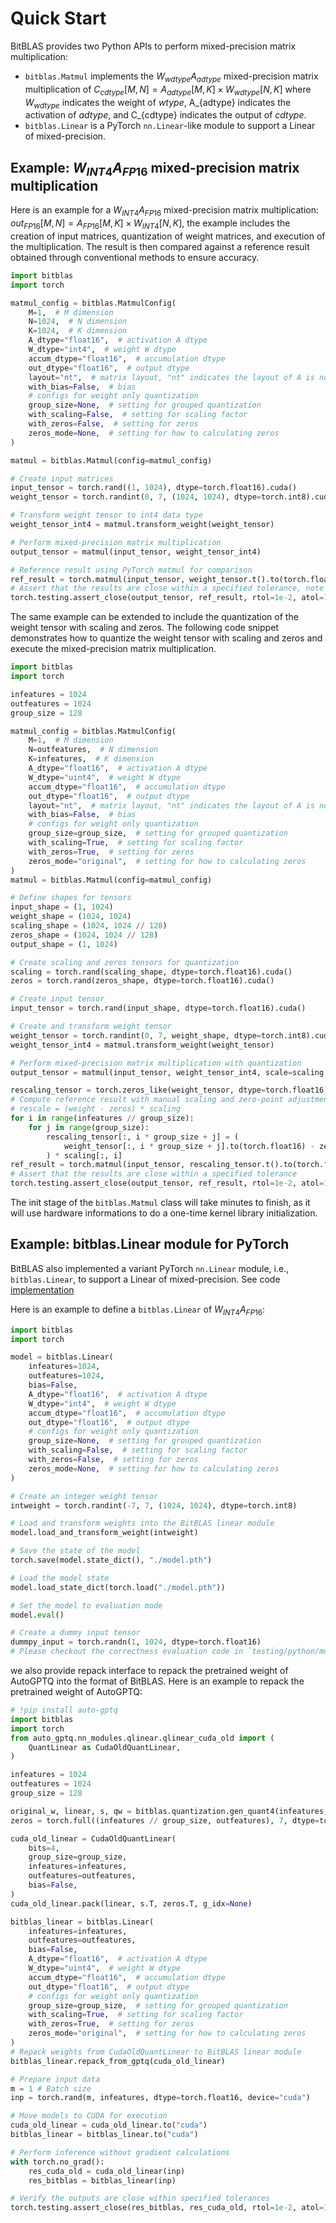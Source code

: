 # Quick Start

BitBLAS provides two Python APIs to perform mixed-precision matrix multiplication:
  - ```bitblas.Matmul``` implements the $W_{wdtype}A_{adtype}$ mixed-precision matrix multiplication of $C_{cdtype}[M, N] = A_{adtype}[M, K] \times W_{wdtype}[N, K]$ where $W_{wdtype}$ indicates the weight of $wtype$, A_{adtype} indicates the activation of $adtype$, and C_{cdtype} indicates the output of $cdtype$.
  - ```bitblas.Linear``` is a PyTorch ```nn.Linear```-like module to support a Linear of mixed-precision.

## Example: $W_{INT4}A_{FP16}$ mixed-precision matrix multiplication

Here is an example for a $W_{INT4}A_{FP16}$ mixed-precision matrix multiplication: $out_{FP16}[M, N] = A_{FP16}[M, K] \times W_{INT4}[N, K]$, the example includes the creation of input matrices, quantization of weight matrices, and execution of the multiplication. The result is then compared against a reference result obtained through conventional methods to ensure accuracy.

```python
import bitblas
import torch

matmul_config = bitblas.MatmulConfig(
    M=1,  # M dimension
    N=1024,  # N dimension
    K=1024,  # K dimension
    A_dtype="float16",  # activation A dtype
    W_dtype="int4",  # weight W dtype
    accum_dtype="float16",  # accumulation dtype
    out_dtype="float16",  # output dtype
    layout="nt",  # matrix layout, "nt" indicates the layout of A is non-transpose and the layout of W is transpose
    with_bias=False,  # bias
    # configs for weight only quantization
    group_size=None,  # setting for grouped quantization
    with_scaling=False,  # setting for scaling factor
    with_zeros=False,  # setting for zeros
    zeros_mode=None,  # setting for how to calculating zeros
)

matmul = bitblas.Matmul(config=matmul_config)

# Create input matrices
input_tensor = torch.rand((1, 1024), dtype=torch.float16).cuda()
weight_tensor = torch.randint(0, 7, (1024, 1024), dtype=torch.int8).cuda()

# Transform weight tensor to int4 data type
weight_tensor_int4 = matmul.transform_weight(weight_tensor)

# Perform mixed-precision matrix multiplication
output_tensor = matmul(input_tensor, weight_tensor_int4)

# Reference result using PyTorch matmul for comparison
ref_result = torch.matmul(input_tensor, weight_tensor.t().to(torch.float16))
# Assert that the results are close within a specified tolerance, note that the int4 randint value is a little bigger than the float16 value, so we set the atol to 1.0
torch.testing.assert_close(output_tensor, ref_result, rtol=1e-2, atol=1e-0)
```

The same example can be extended to include the quantization of the weight tensor with scaling and zeros. The following code snippet demonstrates how to quantize the weight tensor with scaling and zeros and execute the mixed-precision matrix multiplication.

```python
import bitblas
import torch

infeatures = 1024
outfeatures = 1024
group_size = 128

matmul_config = bitblas.MatmulConfig(
    M=1,  # M dimension
    N=outfeatures,  # N dimension
    K=infeatures,  # K dimension
    A_dtype="float16",  # activation A dtype
    W_dtype="uint4",  # weight W dtype
    accum_dtype="float16",  # accumulation dtype
    out_dtype="float16",  # output dtype
    layout="nt",  # matrix layout, "nt" indicates the layout of A is non-transpose and the layout of W is transpose
    with_bias=False,  # bias
    # configs for weight only quantization
    group_size=group_size,  # setting for grouped quantization
    with_scaling=True,  # setting for scaling factor
    with_zeros=True,  # setting for zeros
    zeros_mode="original",  # setting for how to calculating zeros
)
matmul = bitblas.Matmul(config=matmul_config)

# Define shapes for tensors
input_shape = (1, 1024)
weight_shape = (1024, 1024)
scaling_shape = (1024, 1024 // 128)
zeros_shape = (1024, 1024 // 128)
output_shape = (1, 1024)

# Create scaling and zeros tensors for quantization
scaling = torch.rand(scaling_shape, dtype=torch.float16).cuda()
zeros = torch.rand(zeros_shape, dtype=torch.float16).cuda()

# Create input tensor
input_tensor = torch.rand(input_shape, dtype=torch.float16).cuda()

# Create and transform weight tensor
weight_tensor = torch.randint(0, 7, weight_shape, dtype=torch.int8).cuda()
weight_tensor_int4 = matmul.transform_weight(weight_tensor)

# Perform mixed-precision matrix multiplication with quantization
output_tensor = matmul(input_tensor, weight_tensor_int4, scale=scaling, zeros=zeros)

rescaling_tensor = torch.zeros_like(weight_tensor, dtype=torch.float16).cuda()
# Compute reference result with manual scaling and zero-point adjustment
# rescale = (weight - zeros) * scaling
for i in range(infeatures // group_size):
    for j in range(group_size):
        rescaling_tensor[:, i * group_size + j] = (
            weight_tensor[:, i * group_size + j].to(torch.float16) - zeros[:, i]
        ) * scaling[:, i]
ref_result = torch.matmul(input_tensor, rescaling_tensor.t().to(torch.float16))
# Assert that the results are close within a specified tolerance
torch.testing.assert_close(output_tensor, ref_result, rtol=1e-2, atol=1e-2)
```

The init stage of the ```bitblas.Matmul``` class will take minutes to finish, as it will use hardware informations to do a one-time kernel library initialization.

## Example: bitblas.Linear module for PyTorch

BitBLAS also implemented a variant PyTorch ```nn.Linear``` module, i.e., ```bitblas.Linear```, to support a Linear of mixed-precision. See code [implementation](../python/bitblas/module/__init__.py)

Here is an example to define a ```bitblas.Linear``` of $W_{INT4}A_{FP16}$:

```python
import bitblas
import torch

model = bitblas.Linear(
    infeatures=1024,
    outfeatures=1024,
    bias=False,
    A_dtype="float16",  # activation A dtype
    W_dtype="int4",  # weight W dtype
    accum_dtype="float16",  # accumulation dtype
    out_dtype="float16",  # output dtype
    # configs for weight only quantization
    group_size=None,  # setting for grouped quantization
    with_scaling=False,  # setting for scaling factor
    with_zeros=False,  # setting for zeros
    zeros_mode=None,  # setting for how to calculating zeros
)

# Create an integer weight tensor
intweight = torch.randint(-7, 7, (1024, 1024), dtype=torch.int8)

# Load and transform weights into the BitBLAS linear module
model.load_and_transform_weight(intweight)

# Save the state of the model
torch.save(model.state_dict(), "./model.pth")

# Load the model state
model.load_state_dict(torch.load("./model.pth"))

# Set the model to evaluation mode
model.eval()

# Create a dummy input tensor
dummpy_input = torch.randn(1, 1024, dtype=torch.float16)
# Please checkout the correctness evaluation code in `testing/python/module/test_bitblas_linear.py`
```

we also provide repack interface to repack the pretrained weight of AutoGPTQ into the format of BitBLAS. Here is an example to repack the pretrained weight of AutoGPTQ:

```python
# !pip install auto-gptq
import bitblas
import torch
from auto_gptq.nn_modules.qlinear.qlinear_cuda_old import (
    QuantLinear as CudaOldQuantLinear,
)

infeatures = 1024
outfeatures = 1024
group_size = 128

original_w, linear, s, qw = bitblas.quantization.gen_quant4(infeatures, outfeatures, group_size)
zeros = torch.full((infeatures // group_size, outfeatures), 7, dtype=torch.int32)

cuda_old_linear = CudaOldQuantLinear(
    bits=4,
    group_size=group_size,
    infeatures=infeatures,
    outfeatures=outfeatures,
    bias=False,
)
cuda_old_linear.pack(linear, s.T, zeros.T, g_idx=None)

bitblas_linear = bitblas.Linear(
    infeatures=infeatures,
    outfeatures=outfeatures,
    bias=False,
    A_dtype="float16",  # activation A dtype
    W_dtype="uint4",  # weight W dtype
    accum_dtype="float16",  # accumulation dtype
    out_dtype="float16",  # output dtype
    # configs for weight only quantization
    group_size=group_size,  # setting for grouped quantization
    with_scaling=True,  # setting for scaling factor
    with_zeros=True,  # setting for zeros
    zeros_mode="original",  # setting for how to calculating zeros
)
# Repack weights from CudaOldQuantLinear to BitBLAS linear module
bitblas_linear.repack_from_gptq(cuda_old_linear)

# Prepare input data
m = 1 # Batch size
inp = torch.rand(m, infeatures, dtype=torch.float16, device="cuda")

# Move models to CUDA for execution
cuda_old_linear = cuda_old_linear.to("cuda")
bitblas_linear = bitblas_linear.to("cuda")

# Perform inference without gradient calculations
with torch.no_grad():
    res_cuda_old = cuda_old_linear(inp)
    res_bitblas = bitblas_linear(inp)

# Verify the outputs are close within specified tolerances
torch.testing.assert_close(res_bitblas, res_cuda_old, rtol=1e-2, atol=1e-2)
```